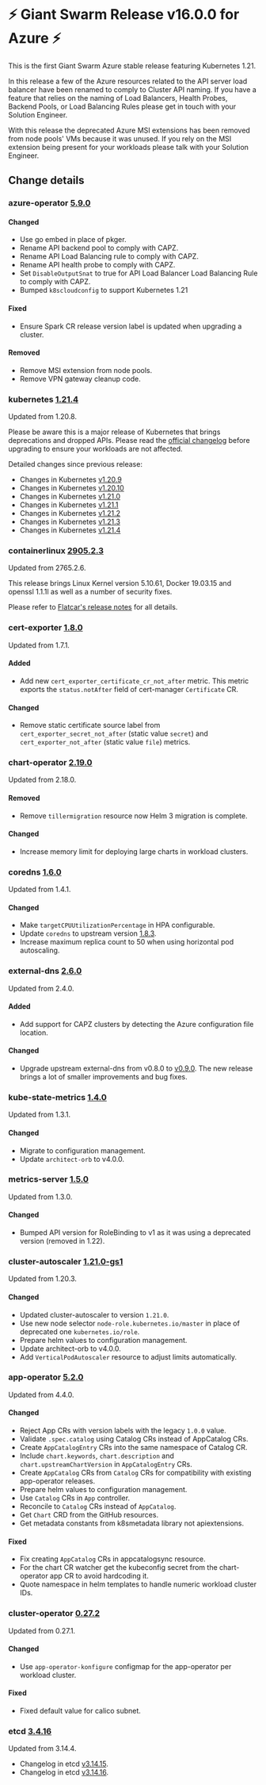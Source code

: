 # :zap: Giant Swarm Release v16.0.0 for Azure :zap:

This is the first Giant Swarm Azure stable release featuring Kubernetes 1.21.

In this release a few of the Azure resources related to the API server load balancer have been renamed to comply
to Cluster API naming. If you have a feature that relies on the naming of Load Balancers, Health Probes, Backend Pools,
or Load Balancing Rules please get in touch with your Solution Engineer. 

With this release the deprecated Azure MSI extensions has been removed from node pools' VMs because it was unused.
If you rely on the MSI extension being present for your workloads please talk with your Solution Engineer.

## Change details


### azure-operator [5.9.0](https://github.com/giantswarm/azure-operator/releases/tag/v5.9.0)

#### Changed

- Use go embed in place of pkger.
- Rename API backend pool to comply with CAPZ.
- Rename API Load Balancing rule to comply with CAPZ.
- Rename API health probe to comply with CAPZ.
- Set `DisableOutputSnat` to true for API Load Balancer Load Balancing Rule to comply with CAPZ.
- Bumped `k8scloudconfig` to support Kubernetes 1.21

#### Fixed

- Ensure Spark CR release version label is updated when upgrading a cluster.

#### Removed

- Remove MSI extension from node pools.
- Remove VPN gateway cleanup code.


### kubernetes [1.21.4](https://github.com/kubernetes/kubernetes/releases/tag/v1.21.4)

Updated from 1.20.8.

Please be aware this is a major release of Kubernetes that brings deprecations and dropped APIs.
Please read the [official changelog](https://github.com/kubernetes/kubernetes/blob/master/CHANGELOG/CHANGELOG-1.21.md#whats-new-major-themes) 
before upgrading to ensure your workloads are not affected.

Detailed changes since previous release:

- Changes in Kubernetes [v1.20.9](https://github.com/kubernetes/kubernetes/blob/master/CHANGELOG/CHANGELOG-1.20.md#changelog-since-v1208)
- Changes in Kubernetes [v1.20.10](https://github.com/kubernetes/kubernetes/blob/master/CHANGELOG/CHANGELOG-1.20.md#changelog-since-v1209)
- Changes in Kubernetes [v1.21.0](https://github.com/kubernetes/kubernetes/blob/master/CHANGELOG/CHANGELOG-1.21.md#changelog-since-v1200)
- Changes in Kubernetes [v1.21.1](https://github.com/kubernetes/kubernetes/blob/master/CHANGELOG/CHANGELOG-1.21.md#changelog-since-v1210)
- Changes in Kubernetes [v1.21.2](https://github.com/kubernetes/kubernetes/blob/master/CHANGELOG/CHANGELOG-1.21.md#changelog-since-v1211)
- Changes in Kubernetes [v1.21.3](https://github.com/kubernetes/kubernetes/blob/master/CHANGELOG/CHANGELOG-1.21.md#changelog-since-v1212)
- Changes in Kubernetes [v1.21.4](https://github.com/kubernetes/kubernetes/blob/master/CHANGELOG/CHANGELOG-1.21.md#changelog-since-v1213)


### containerlinux [2905.2.3](https://www.flatcar-linux.org/releases/#release-2905.2.3)

Updated from 2765.2.6.

This release brings Linux Kernel version 5.10.61, Docker 19.03.15 and openssl 1.1.1l as well as a number of security fixes.

Please refer to [Flatcar's release notes](https://www.flatcar-linux.org/releases/#release-2905.2.3) for all details.


### cert-exporter [1.8.0](https://github.com/giantswarm/cert-exporter/releases/tag/v1.8.0)

Updated from 1.7.1.

#### Added

- Add new `cert_exporter_certificate_cr_not_after` metric. This metric exports the `status.notAfter` field of cert-manager `Certificate` CR.

#### Changed

- Remove static certificate source label from `cert_exporter_secret_not_after` (static value `secret`) and `cert_exporter_not_after` (static value `file`) metrics.


### chart-operator [2.19.0](https://github.com/giantswarm/chart-operator/releases/tag/v2.19.0)

Updated from 2.18.0.

#### Removed

- Remove `tillermigration` resource now Helm 3 migration is complete.

#### Changed

- Increase memory limit for deploying large charts in workload clusters.


### coredns [1.6.0](https://github.com/giantswarm/coredns-app/releases/tag/v1.6.0)

Updated from 1.4.1.

#### Changed

- Make `targetCPUUtilizationPercentage` in HPA configurable.
- Update `coredns` to upstream version [1.8.3](https://coredns.io/2021/02/24/coredns-1.8.3-release/).
- Increase maximum replica count to 50 when using horizontal pod autoscaling.


### external-dns [2.6.0](https://github.com/giantswarm/external-dns-app/releases/tag/v2.6.0)

Updated from 2.4.0.

#### Added

- Add support for CAPZ clusters by detecting the Azure configuration file location.

#### Changed

- Upgrade upstream external-dns from v0.8.0 to [v0.9.0](https://github.com/kubernetes-sigs/external-dns/releases/tag/v0.9.0). The new release brings a lot of smaller improvements and bug fixes.


### kube-state-metrics [1.4.0](https://github.com/giantswarm/kube-state-metrics-app/releases/tag/v1.4.0)

Updated from 1.3.1.

#### Changed

- Migrate to configuration management.
- Update `architect-orb` to v4.0.0.


### metrics-server [1.5.0](https://github.com/giantswarm/metrics-server-app/releases/tag/v1.5.0)

Updated from 1.3.0.

#### Changed

- Bumped API version for RoleBinding to v1 as it was using a deprecated version (removed in 1.22).


### cluster-autoscaler [1.21.0-gs1](https://github.com/giantswarm/cluster-autoscaler-app/releases/tag/v1.21.0-gs1) 

Updated from 1.20.3.

#### Changed

- Updated cluster-autoscaler to version `1.21.0`.
- Use new node selector `node-role.kubernetes.io/master` in place of deprecated one `kubernetes.io/role`.
- Prepare helm values to configuration management.
- Update architect-orb to v4.0.0.
- Add `VerticalPodAutoscaler` resource to adjust limits automatically.


### app-operator [5.2.0](https://github.com/giantswarm/app-operator/releases/tag/v5.2.0)

Updated from 4.4.0.

#### Changed

- Reject App CRs with version labels with the legacy `1.0.0` value.
- Validate `.spec.catalog` using Catalog CRs instead of AppCatalog CRs.
- Create `AppCatalogEntry` CRs into the same namespace of Catalog CR.
- Include `chart.keywords`, `chart.description` and `chart.upstreamChartVersion` in `AppCatalogEntry` CRs.
- Create `AppCatalog` CRs from `Catalog` CRs for compatibility with existing app-operator releases.
- Prepare helm values to configuration management.
- Use `Catalog` CRs in `App` controller.
- Reconcile to `Catalog` CRs instead of `AppCatalog`.
- Get `Chart` CRD from the GitHub resources.
- Get metadata constants from k8smetadata library not apiextensions.

#### Fixed

- Fix creating `AppCatalog` CRs in appcatalogsync resource.
- For the chart CR watcher get the kubeconfig secret from the chart-operator app
  CR to avoid hardcoding it.
- Quote namespace in helm templates to handle numeric workload cluster IDs.


### cluster-operator [0.27.2](https://github.com/giantswarm/cluster-operator/releases/tag/v0.27.2)

Updated from 0.27.1.

#### Changed

- Use `app-operator-konfigure` configmap for the app-operator per workload cluster.

#### Fixed

- Fixed default value for calico subnet.


### etcd [3.4.16](https://github.com/etcd-io/etcd/releases/tag/v3.4.16)

Updated from 3.14.4.

- Changelog in etcd [v3.14.15](https://github.com/etcd-io/etcd/blob/main/CHANGELOG-3.4.md#v3415-2021-02-26).
- Changelog in etcd [v3.14.16](https://github.com/etcd-io/etcd/blob/main/CHANGELOG-3.4.md#v3416-2021-05-11).
